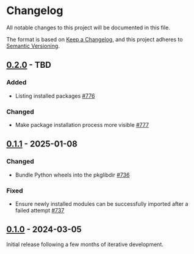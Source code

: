 # Changelog

All notable changes to this project will be documented in this file.

The format is based on [Keep a Changelog](https://keepachangelog.com/en/1.0.0/), and this project adheres
to [Semantic Versioning](https://semver.org/spec/v2.0.0.html).

## [0.2.0] - TBD

### Added

* Listing installed packages [#776](https://github.com/omnigres/omnigres/pull/776) 

### Changed

* Make package installation process more visible [#777](https://github.com/omnigres/omnigres/pull/777)

## [0.1.1] - 2025-01-08

### Changed

* Bundle Python wheels into the pkglibdir [#736](https://github.com/omnigres/omnigres/pull/736)

### Fixed

* Ensure newly installed modules can be successfully imported after a failed
  attempt [#737](https://github.com/omnigres/omnigres/pull/737)

## [0.1.0] - 2024-03-05

Initial release following a few months of iterative development.

[Unreleased]: https://github.com/omnigres/omnigres/commits/next/omni_python

[0.1.0]: [https://github.com/omnigres/omnigres/pull/511]

[0.1.1]: [https://github.com/omnigres/omnigres/pull/735]

[0.2.0]: [https://github.com/omnigres/omnigres/pull/775]
